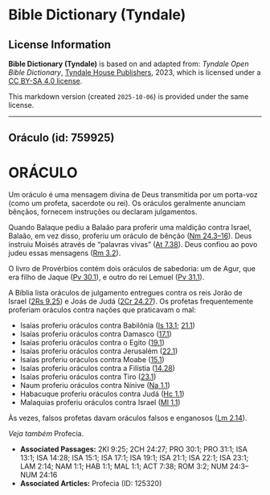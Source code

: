 # Bible Dictionary (Tyndale)

## License Information

**Bible Dictionary (Tyndale)** is based on and adapted from: _Tyndale Open Bible Dictionary_, [Tyndale House Publishers](https://tyndaleopenresources.com/), 2023, which is licensed under a [CC BY-SA 4.0 license](https://creativecommons.org/licenses/by-sa/4.0/legalcode.en).

This markdown version (created `2025-10-06`) is provided under the same license.



--------------------------------

## Oráculo (id: 759925)

ORÁCULO
=======

Um oráculo é uma mensagem divina de Deus transmitida por um porta\-voz (como um profeta, sacerdote ou rei). Os oráculos geralmente anunciam bênçãos, fornecem instruções ou declaram julgamentos.

Quando Balaque pediu a Balaão para proferir uma maldição contra Israel, Balaão, em vez disso, proferiu um oráculo de bênção ([Nm 24\.3–16](https://ref.ly/Num24:3-Num24:16)). Deus instruiu Moisés através de “palavras vivas” ([At 7\.38](https://ref.ly/Acts7:38)). Deus confiou ao povo judeu essas mensagens ([Rm 3\.2](https://ref.ly/Rom3:2)).

O livro de Provérbios contém dois oráculos de sabedoria: um de Agur, que era filho de Jaque ([Pv 30\.1](https://ref.ly/Prov30:1)), e outro do rei Lemuel ([Pv 31\.1](https://ref.ly/Prov31:1)).

A Bíblia lista oráculos de julgamento entregues contra os reis Jorão de Israel ([2Rs 9\.25](https://ref.ly/2Kgs9:25)) e Joás de Judá ([2Cr 24\.27](https://ref.ly/2Chr24:27)). Os profetas frequentemente proferiam oráculos contra nações que praticavam o mal:

* Isaías proferiu oráculos contra Babilônia ([Is 13\.1](https://ref.ly/Isa13:1); [21\.1](https://ref.ly/Isa21:1))
* Isaías proferiu oráculos contra Damasco ([17\.1](https://ref.ly/Isa17:1))
* Isaías proferiu oráculos contra o Egito ([19\.1](https://ref.ly/Isa19:1))
* Isaías proferiu oráculos contra Jerusalém ([22\.1](https://ref.ly/Isa22:1))
* Isaías proferiu oráculos contra Moabe ([15\.1](https://ref.ly/Isa15:1))
* Isaías proferiu oráculos contra a Filístia ([14\.28](https://ref.ly/Isa14:28))
* Isaías proferiu oráculos contra Tiro ([23\.1](https://ref.ly/Isa23:1))
* Naum proferiu oráculos contra Nínive ([Na 1\.1](https://ref.ly/Nah1:1))
* Habacuque proferiu oráculos contra Judá ([Hc 1\.1](https://ref.ly/Hab1:1))
* Malaquias proferiu oráculos contra Israel ([Ml 1\.1](https://ref.ly/Mal1:1))

Às vezes, falsos profetas davam oráculos falsos e enganosos ([Lm 2\.14](https://ref.ly/Lam2:14)).

*Veja também* Profecia.

* **Associated Passages:** 2KI 9:25; 2CH 24:27; PRO 30:1; PRO 31:1; ISA 13:1; ISA 14:28; ISA 15:1; ISA 17:1; ISA 19:1; ISA 21:1; ISA 22:1; ISA 23:1; LAM 2:14; NAM 1:1; HAB 1:1; MAL 1:1; ACT 7:38; ROM 3:2; NUM 24:3–NUM 24:16
* **Associated Articles:** Profecia (ID: 125320)

